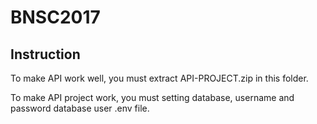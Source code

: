 # BNSC2017

## Instruction
To make API work well, you must extract API-PROJECT.zip in this folder.

To make API project work, you must setting database, username and password database user .env file.
